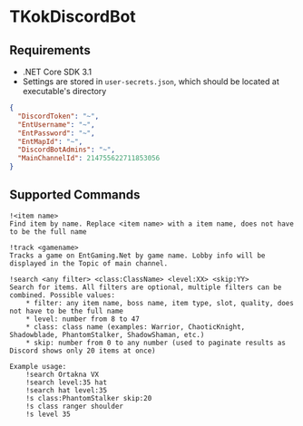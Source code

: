 # TKokDiscordBot

## Requirements

 * .NET Core SDK 3.1
 * Settings are stored in `user-secrets.json`, which should be located at executable's directory
```json
{
  "DiscordToken": "~",
  "EntUsername": "~",
  "EntPassword": "~",
  "EntMapId": "~",
  "DiscordBotAdmins": "~",
  "MainChannelId": 214755622711853056
}
```
## Supported Commands
```
!<item name>
Find item by name. Replace <item name> with a item name, does not have to be the full name

!track <gamename>
Tracks a game on EntGaming.Net by game name. Lobby info will be displayed in the Topic of main channel.

!search <any filter> <class:ClassName> <level:XX> <skip:YY>
Search for items. All filters are optional, multiple filters can be combined. Possible values:
    * filter: any item name, boss name, item type, slot, quality, does not have to be the full name
    * level: number from 8 to 47
    * class: class name (examples: Warrior, ChaoticKnight, Shadowblade, PhantomStalker, ShadowShaman, etc.)
    * skip: number from 0 to any number (used to paginate results as Discord shows only 20 items at once)

Example usage:
    !search Ortakna VX
    !search level:35 hat
    !search hat level:35
    !s class:PhantomStalker skip:20
    !s class ranger shoulder
    !s level 35
```
